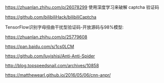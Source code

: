 https://zhuanlan.zhihu.com/p/26078299  使用深度学习来破解 captcha 验证码

https://github.com/bilibiliHack/bilibiliCaptcha

TensorFlow识别字母扭曲干扰型验证码-开放源码与98%模型:

https://zhuanlan.zhihu.com/p/25779608

https://pan.baidu.com/s/1cs0LCM

https://github.com/luyishisi/Anti-Anti-Spider

http://blog.topspeedsnail.com/archives/10858

https://matthewearl.github.io/2016/05/06/cnn-anpr/
